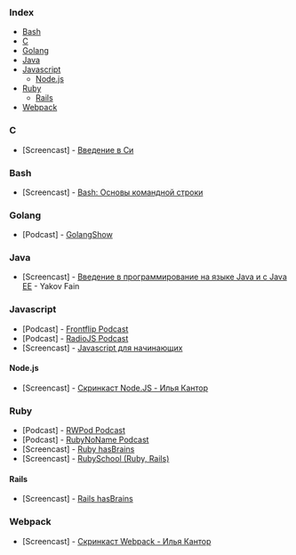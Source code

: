 ### Index

* [Bash](#bash)
* [C](#c)
* [Golang](#golang)
* [Java](#java)
* [Javascript](#javascript)
  * [Node.js](#nodejs)
* [Ruby](#ruby)
  * [Rails](#rails)
* [Webpack](#webpack)


### C
* [Screencast] - [Введение в Си](https://ru.hexlet.io/courses/introduction_to_c)


### Bash

* [Screencast] - [Bash: Основы командной строки](https://ru.hexlet.io/courses/bash)


### Golang

* [Podcast] - [GolangShow](https://golangshow.com)


### Java

* [Screencast] - [Введение в программирование на языке Java и с Java EE](https://www.youtube.com/playlist?list=PLkKunJj_bZefB1_hhS68092rbF4HFtKjW) - Yakov Fain


### Javascript

* [Podcast] - [Frontflip Podcast](http://frontflip.me)
* [Podcast] - [RadioJS Podcast](http://radiojs.ru)
* [Screencast] - [Javascript для начинающих](http://www.magisters.org/education/course/js-for-beginners)


#### Node.js

* [Screencast] - [Скринкаст Node.JS - Илья Кантор](https://learn.javascript.ru/screencast/nodejs)


### Ruby

* [Podcast] - [RWPod Podcast](http://rwpod.com)
* [Podcast] - [RubyNoName Podcast](http://rubynoname.ru)
* [Screencast] - [Ruby hasBrains](http://ruby.hasbrains.org)
* [Screencast] - [RubySchool (Ruby, Rails)](http://rubyschool.us)


#### Rails

* [Screencast] - [Rails hasBrains](http://rails.hasbrains.org)


### Webpack

* [Screencast] - [Скринкаст Webpack - Илья Кантор](https://learn.javascript.ru/screencast/webpack)
